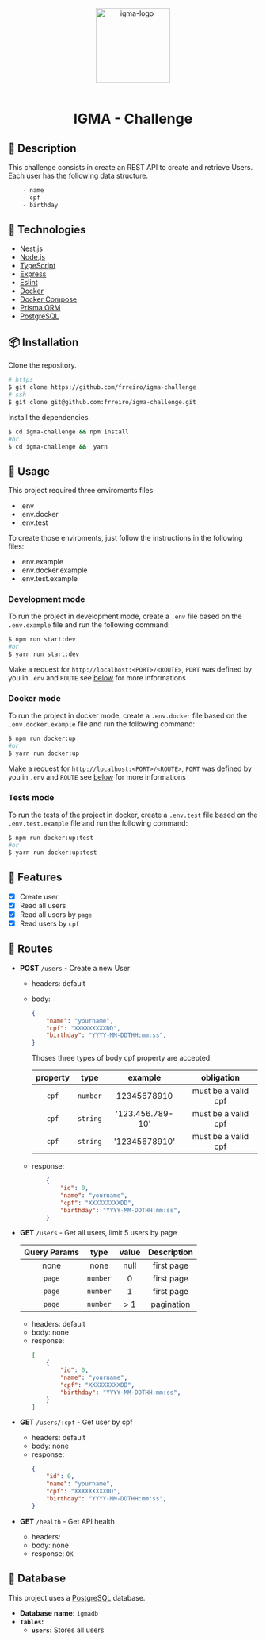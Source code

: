 <div align="center" >
  <img width="150px" src="" alt="igma-logo" width="400">
  <br>
  <br>
  <h1>IGMA - Challenge</h1>
</div>

## 📝 Description

This challenge consists in create an REST API to create and retrieve Users.
Each user has the following data structure.

```js
	- name
	- cpf
	- birthday
```

## 🚀 Technologies

- [Nest.js](https://nestjs.com/)
- [Node.js](https://nodejs.org/en/)
- [TypeScript](https://www.typescriptlang.org/)
- [Express](https://expressjs.com/)
- [Eslint](https://eslint.org/)
- [Docker](https://www.docker.com/)
- [Docker Compose](https://docs.docker.com/compose/)
- [Prisma ORM](https://www.prisma.io/)
- [PostgreSQL](https://www.postgresql.org/)

## 📦 Installation

Clone the repository.

```bash
# https
$ git clone https://github.com/frreiro/igma-challenge
# ssh
$ git clone git@github.com:frreiro/igma-challenge.git
```

Install the dependencies.

```bash
$ cd igma-challenge && npm install
#or
$ cd igma-challenge &&  yarn
```

## 🚀 Usage

This project required three enviroments files
 - .env
 - .env.docker
 - .env.test

To create those enviroments, just follow the instructions in the following files:

- .env.example
- .env.docker.example
- .env.test.example


### Development mode

To run the project in development mode, create a `.env` file based on the `.env.example` file and run the following command:

```bash
$ npm run start:dev
#or
$ yarn run start:dev
```
Make a request for `http://localhost:<PORT>/<ROUTE>`, `PORT` was defined by you in `.env` and `ROUTE` see [below](#🔀-routes) for more informations 

### Docker mode

To run the project in docker mode, create a `.env.docker` file based on the `.env.docker.example` file and run the following command:

```bash
$ npm run docker:up
#or
$ yarn run docker:up
```

Make a request for `http://localhost:<PORT>/<ROUTE>`, `PORT` was defined by you in `.env` and `ROUTE` see [below](#🔀-routes) for more informations 
### Tests mode

To run the tests of the project in docker, create a `.env.test` file based on the `.env.test.example` file and run the following command:

```bash
$ npm run docker:up:test
#or
$ yarn run docker:up:test
```

## 📌 Features

- [x] Create user
- [x] Read all users
- [x] Read all users by `page`
- [x] Read users by `cpf`

## 🔀 Routes

- **POST** `/users` - Create a new User
	
  - headers: default
  - body:
	```json
	{
		"name": "yourname",
		"cpf": "XXXXXXXXXDD",
		"birthday": "YYYY-MM-DDTHH:mm:ss",
	}
	```

	Thoses three types of body cpf property are accepted:

  	| property | type | example | obligation | 
  	| :---:  | :---: | :---: | :---: |
 	| `cpf`  | `number` | 12345678910 | must be a valid cpf | 
 	| `cpf`  | `string` | '123.456.789-10' | must be a valid cpf | 
 	| `cpf`  | `string` | '12345678910' | must be a valid cpf | 


  - response:
	```json
		{
			"id": 0,
			"name": "yourname",
			"cpf": "XXXXXXXXXDD",
			"birthday": "YYYY-MM-DDTHH:mm:ss",
		}
	``` 

	

- **GET** `/users` - Get all users, limit 5 users by page
  
    | Query Params | type | value | Description | 
  	| :---:  | :---: | :---: | :---: |
	| none  | none | null | first page | 
	| `page`  | `number` | 0 |first page | 
	| `page`  | `number` | 1 | first page | 
 	| `page`  | `number` | > 1 | pagination | 
	
  - headers: default 
  - body: none
  - response:
	```json
	[
		{
			"id": 0,
			"name": "yourname",
			"cpf": "XXXXXXXXXDD",
			"birthday": "YYYY-MM-DDTHH:mm:ss",
		}
	]
	```


- **GET** `/users/:cpf` - Get user by cpf
  
  - headers: default 
  - body: none
  - response:
	```json
	{
		"id": 0,
		"name": "yourname",
		"cpf": "XXXXXXXXXDD",
		"birthday": "YYYY-MM-DDTHH:mm:ss",
	}
	```
- **GET** `/health` - Get API health
    - headers: 
    - body: none
    - response: `OK`

## 💽 Database

This project uses a [PostgreSQL](https://www.postgresql.org/) database.
- **Database name:** `igmadb`
- **`Tables`:**
  - **`users`:** Stores all users